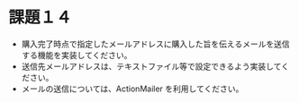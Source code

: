 # 課題１４

* 購入完了時点で指定したメールアドレスに購入した旨を伝えるメールを送信する機能を実装してください。
* 送信先メールアドレスは、テキストファイル等で設定できるよう実装してください。
* メールの送信については、ActionMailer を利用してください。



